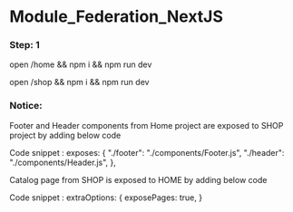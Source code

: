 # Module_Federation_NextJS

### Step: 1


open /home && npm i && npm run dev



open /shop && npm i && npm run dev



### Notice: 

Footer and Header components from Home project are exposed to SHOP project by adding below code

Code snippet : 
        exposes: {
          "./footer": "./components/Footer.js",
          "./header": "./components/Header.js",
        },


Catalog page from SHOP is exposed to HOME  by adding below code

Code snippet : 
     extraOptions: {
          exposePages: true,
        }
